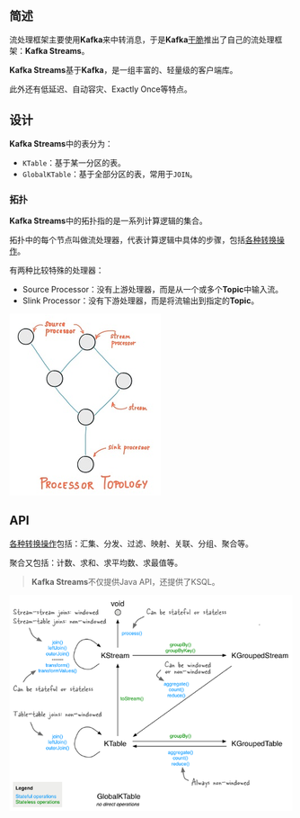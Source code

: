 ## 简述

流处理框架主要使用**Kafka**来中转消息，于是**Kafka**[干脆](https://juejin.cn/post/6844903934557945870)推出了自己的流处理框架：**Kafka Streams**。

**Kafka Streams**基于**Kafka**，是一组丰富的、轻量级的客户端库。

此外还有低延迟、自动容灾、Exactly Once等特点。



## 设计

**Kafka Streams**中的表分为：

- `KTable`：基于某一分区的表。
- `GlobalKTable`：基于全部分区的表，常用于`JOIN`。

### 拓扑

**Kafka Streams**中的拓扑指的是一系列计算逻辑的集合。

拓扑中的每个节点叫做流处理器，代表计算逻辑中具体的步骤，包括<u>各种转换操作</u>。

有两种比较特殊的处理器：

- Source Processor：没有上游处理器，而是从一个或多个**Topic**中输入流。
- Slink Processor：没有下游处理器，而是将流输出到指定的**Topic**。

![](../images/8/kafka_processor_topology.jpg)





## API

<u>各种转换操作</u>包括：汇集、分发、过滤、映射、关联、分组、聚合等。

聚合又包括：计数、求和、求平均数、求最值等。

> **Kafka Streams**不仅提供Java API，还提供了KSQL。

![](../images/8/kafka_transform.jpg)


